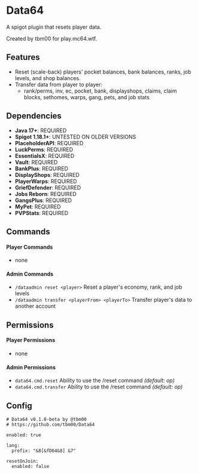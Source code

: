 # Data64
A spigot plugin that resets player data.

Created by tbm00 for play.mc64.wtf.


## Features
- Reset (scale-back) players' pocket balances, bank balances, ranks, job levels, and shop balances.
- Transfer data from player to player:
  - rank/perms, inv, ec, pocket, bank, displayshops, claims, claim blocks, sethomes, warps, gang, pets, and job stats


## Dependencies
- **Java 17+**: REQUIRED
- **Spigot 1.18.1+**: UNTESTED ON OLDER VERSIONS
- **PlaceholderAPI**: REQUIRED
- **LuckPerms**: REQUIRED
- **EssentialsX**: REQUIRED
- **Vault**: REQUIRED
- **BankPlus**: REQUIRED
- **DisplayShops**: REQUIRED
- **PlayerWarps**: REQUIRED
- **GriefDefender**: REQUIRED
- **Jobs Reborn**: REQUIRED
- **GangsPlus**: REQUIRED
- **MyPet**: REQUIRED
- **PVPStats**: REQUIRED


## Commands
#### Player Commands
- none

#### Admin Commands
- `/dataadmin reset <player>` Reset a player's economy, rank, and job levels
- `/dataadmin transfer <playerFrom> <playerTo>` Transfer player's data to another account


## Permissions
#### Player Permissions
- none

#### Admin Permissions
- `data64.cmd.reset` Ability to use the /reset command *(default: op)*
- `data64.cmd.transfer` Ability to use the /reset command *(default: op)*


## Config
```
# Data64 v0.1.0-beta by @tbm00
# https://github.com/tbm00/Data64

enabled: true

lang:
  prefix: "&8[&fD64&8] &7"

resetOnJoin:
  enabled: false
```